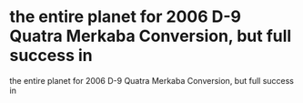 # the entire planet for 2006 D-9 Quatra Merkaba Conversion, but full success in

the entire planet for 2006 D-9 Quatra Merkaba Conversion, but full success in